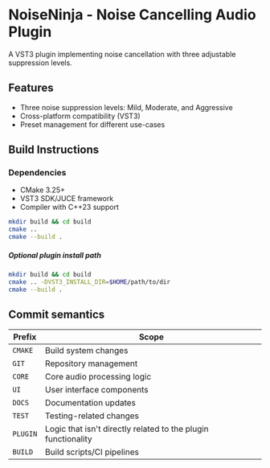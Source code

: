 # NoiseNinja - Noise Cancelling Audio Plugin

A VST3 plugin implementing noise cancellation with three adjustable suppression levels.

## Features
- Three noise suppression levels: Mild, Moderate, and Aggressive
- Cross-platform compatibility (VST3)
- Preset management for different use-cases

## Build Instructions
### Dependencies
- CMake 3.25+
- VST3 SDK/JUCE framework
- Compiler with C++23 support

```bash
mkdir build && cd build
cmake ..
cmake --build .
```

##### Optional plugin install path
```bash
mkdir build && cd build
cmake .. -DVST3_INSTALL_DIR=$HOME/path/to/dir
cmake --build .
```

## Commit semantics

| Prefix    | Scope                          |
|-----------|--------------------------------|
| `CMAKE`   | Build system changes           |
| `GIT`     | Repository management          |
| `CORE`    | Core audio processing logic    |
| `UI`      | User interface components      |
| `DOCS`    | Documentation updates          |
| `TEST`    | Testing-related changes        |
| `PLUGIN`  | Logic that isn't directly related to the plugin functionality|
| `BUILD`   | Build scripts/CI pipelines     |
